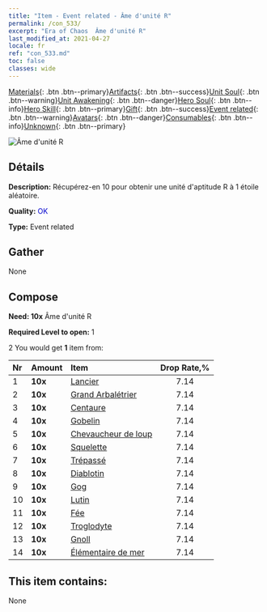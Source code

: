```yaml
---
title: "Item - Event related - Âme d'unité R"
permalink: /con_533/
excerpt: "Era of Chaos  Âme d'unité R"
last_modified_at: 2021-04-27
locale: fr
ref: "con_533.md"
toc: false
classes: wide
---
```

 [Materials](/ItemsFR/){: .btn .btn--primary}[Artifacts](/ItemsFR/Artifacts/){: .btn .btn--success}[Unit Soul](/ItemsFR/UnitSoul/){: .btn .btn--warning}[Unit Awakening](/ItemsFR/UnitAwakening/){: .btn .btn--danger}[Hero Soul](/ItemsFR/HeroSoul/){: .btn .btn--info}[Hero Skill](/ItemsFR/HeroSkill/){: .btn .btn--primary}[Gift](/ItemsFR/Gift/){: .btn .btn--success}[Event related](/ItemsFR/Events/){: .btn .btn--warning}[Avatars](/ItemsFR/Avatars/){: .btn .btn--danger}[Consumables](/ItemsFR/Consumables/){: .btn .btn--info}[Unknown](/ItemsFR/Unknown/){: .btn .btn--primary}

 ![Âme d'unité R](/images/t/i_10019.png)

## Détails
 **Description:** Récupérez-en 10 pour obtenir une unité d'aptitude R à 1 étoile aléatoire.

 **Quality:** <span style="color: #0000CD">OK</span>

 **Type:** Event related

## Gather

  None

## Compose

 **Need: 10x** Âme d'unité R

 **Required Level to open:** 1

 2 You would get **1** item  from:

  | Nr | Amount |     Item    | Drop Rate,% |
  |:---|:-------|:------------|:---------:|
  | 1 |  **10x** | [Lancier](/ItemsFR/unt_190/) | 7.14 | 
  | 2 |  **10x** | [Grand Arbalétrier](/ItemsFR/unt_191/) | 7.14 | 
  | 3 |  **10x** | [Centaure](/ItemsFR/unt_199/) | 7.14 | 
  | 4 |  **10x** | [Gobelin](/ItemsFR/unt_217/) | 7.14 | 
  | 5 |  **10x** | [Chevaucheur de loup](/ItemsFR/unt_218/) | 7.14 | 
  | 6 |  **10x** | [Squelette](/ItemsFR/unt_208/) | 7.14 | 
  | 7 |  **10x** | [Trépassé](/ItemsFR/unt_209/) | 7.14 | 
  | 8 |  **10x** | [Diablotin](/ItemsFR/unt_226/) | 7.14 | 
  | 9 |  **10x** | [Gog](/ItemsFR/unt_227/) | 7.14 | 
  | 10 |  **10x** | [Lutin](/ItemsFR/unt_235/) | 7.14 | 
  | 11 |  **10x** | [Fée](/ItemsFR/unt_262/) | 7.14 | 
  | 12 |  **10x** | [Troglodyte](/ItemsFR/unt_244/) | 7.14 | 
  | 13 |  **10x** | [Gnoll](/ItemsFR/unt_253/) | 7.14 | 
  | 14 |  **10x** | [Élémentaire de mer](/ItemsFR/unt_275/) | 7.14 | 


## This item contains:

  None

